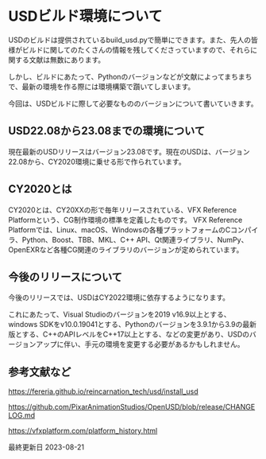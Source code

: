# USDビルド環境について

USDのビルドは提供されているbuild_usd.pyで簡単にできます。また、先人の皆様がビルドに関してのたくさんの情報を残してくださっていますので、それらに関する文献は無数にあります。

しかし、ビルドにあたって、Pythonのバージョンなどが文献によってまちまちで、最新の環境を作る際には環境構築で躓いてしまいます。

今回は、USDビルドに際して必要なもののバージョンについて書いていきます。

## USD22.08から23.08までの環境について

現在最新のUSDリリースはバージョン23.08です。現在のUSDは、バージョン22.08から、CY2020環境に乗せる形で作られています。

## CY2020とは

CY2020とは、CY20XXの形で毎年リリースされている、VFX Reference Platformという、CG制作環境の標準を定義したものです。
VFX Reference Platformでは、Linux、macOS、Windowsの各種プラットフォームのCコンパイラ、Python、Boost、TBB、MKL、C++ API、Qt関連ライブラリ、NumPy、OpenEXRなど各種CG関連のライブラリのバージョンが定められています。

## 今後のリリースについて

今後のリリースでは、USDはCY2022環境に依存するようになります。

これにあたって、Visual Studioのバージョンを2019 v16.9以上とする、windows SDKをv10.0.19041とする、Pythonのバージョンを3.9.1から3.9の最新版とする、C++のAPIレベルをC++17以上とする、などの変更があり、USDのバージョンアップに伴い、手元の環境を変更する必要があるかもしれません。

## 参考文献など
https://fereria.github.io/reincarnation_tech/usd/install_usd

https://github.com/PixarAnimationStudios/OpenUSD/blob/release/CHANGELOG.md

https://vfxplatform.com/platform_history.html


最終更新日 2023-08-21